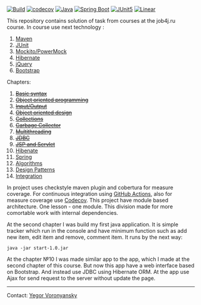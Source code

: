 [![Build](https://github.com/vrnsky/java-a-to-z/actions/workflows/build.yml/badge.svg?branch=master)](https://github.com/vrnsky/java-a-to-z/actions/workflows/build.yml)
[![codecov](https://codecov.io/gh/vrnsky/java-a-to-z/branch/master/graph/badge.svg)](https://codecov.io/gh/vrnsky/java-a-to-z)
[![Java](https://img.shields.io/badge/Java-17-%23ED8B00.svg?logo=openjdk&logoColor=white)](#)
[![Spring Boot](https://img.shields.io/badge/Spring%20Boot-3.2.5-6DB33F?logo=springboot&logoColor=fff)](#)
[![JUnit5](https://img.shields.io/badge/Tested_with-JUnit_5-1?logo=junit5)](#)
[![Linear](https://img.shields.io/badge/Task_tracker_we_prefer-Linear-5E6AD2?logo=linear&logoColor=fff)](#)

This repository contains solution of task from courses at the job4j.ru course.
In course use next technology :
1. [Maven](https://maven.apache.org/)
2. [JUnit](https://junit.org/junit5/)
3. [Mockito/PowerMock](https://site.mockito.org/)
4. [Hibernate](https://hibernate.org/)
5. [jQuery](https://jquery.com/)
6. [Bootstrap](https://getbootstrap.com/)

Chapters:
1. <strike>[Basic syntax](./chapter1)</strike>
2. <strike>[Object oriented programming](./chapter2)</strike>
3. <strike>[Input/Output](./chapter3)</strike>
4. <strike>[Object oriented design](./chapter4)</strike>
5. <strike>[Collections](./chapter5)</strike>
6. <strike>[Garbage Collector](./chapter6)</strike>
7. <strike>[Multithreading](./chapter7)</strike>
8. <strike>[JDBC](./chapter8)</strike>
9. <strike>[JSP and Servlet](./chapter9)</strike>
10. [Hibenate](./chapter10)
11. [Spring](./chapter11)
12. [Algorithms](./chapter12)
13. [Design Patterns](./chapter13)
14. [Integration](./chapter14)

In project uses checkstyle maven plugin and cobertura for measure coverage.
For continuous integration using [GitHub Actions](https://github.com/features/actions), also for measure coverage use [Сodecov](https://codecov.io).
This project have module based architecture. One lesson - one module. This division made for more comortable work with internal dependencies.

At the second chapter I was build my first java application. It is simple tracker which run in the console and have minimum function such as add new item, edit item and remove, comment item. It runs by the next way:
```
java -jar start-1.0.jar
```

At the chapter №10 I was made similar app to the app, which I made at the second chapter of this course. But now this app have a web interface based on Bootstrap. And instead use JDBC using Hibernate ORM. At the app use Ajax for send request to the server without update the page.

---
Contact: 
[Yegor Voronyansky](https://twitter.com/voronyanskye)